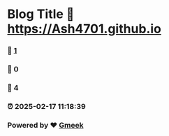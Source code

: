 # Blog Title :link: https://Ash4701.github.io 
### :page_facing_up: [1](https://Ash4701.github.io/tag.html) 
### :speech_balloon: 0 
### :hibiscus: 4 
### :alarm_clock: 2025-02-17 11:18:39 
### Powered by :heart: [Gmeek](https://github.com/Meekdai/Gmeek)

